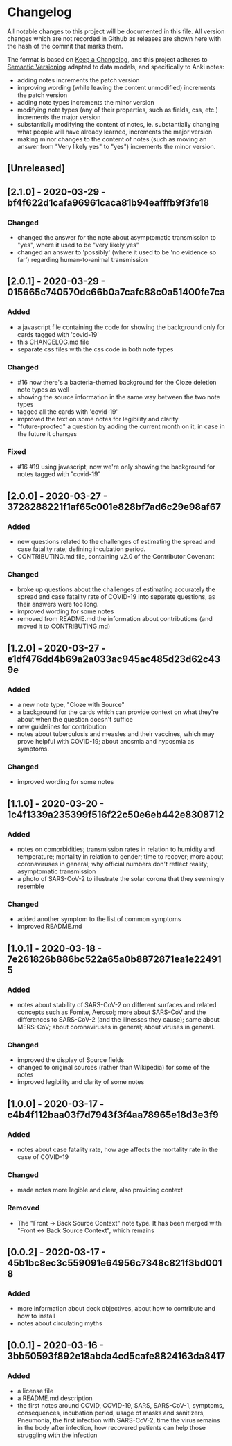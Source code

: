 # Changelog
All notable changes to this project will be documented in this file. All version changes which are not recorded in Github as releases are shown here with the hash of the commit that marks them.

The format is based on [Keep a Changelog](https://keepachangelog.com/en/1.0.0/),
and this project adheres to [Semantic Versioning](https://semver.org/spec/v2.0.0.html) adapted to data models, and specifically to Anki notes:
- adding notes increments the patch version
- improving wording (while leaving the content unmodified) increments the patch version
- adding note types increments the minor version
- modifying note types (any of their properties, such as fields, css, etc.) increments the major version
- substantially modifying the content of notes, ie. substantially changing what people will have already learned, increments the major version
- making minor changes to the content of notes (such as moving an answer from "Very likely yes" to "yes") increments the minor version.

## [Unreleased]

## [2.1.0] - 2020-03-29 - bf4f622d1cafa96961caca81b94eafffb9f3fe18
### Changed
- changed the answer for the note about asymptomatic transmission to "yes", where it used to be "very likely yes"
- changed an answer to 'possibly' (where it used to be 'no evidence so far') regarding human-to-animal transmission

## [2.0.1] - 2020-03-29 - 015665c740570dc66b0a7cafc88c0a51400fe7ca
### Added
- a javascript file containing the code for showing the background only for cards tagged with 'covid-19'
- this CHANGELOG.md file
- separate css files with the css code in both note types

### Changed
- #16 now there's a bacteria-themed background for the Cloze deletion note types as well
- showing the source information in the same way between the two note types
- tagged all the cards with 'covid-19'
- improved the text on some notes for legibility and clarity
- "future-proofed" a question by adding the current month on it, in case in the future it changes

### Fixed
- #16 #19 using javascript, now we're only showing the background for notes tagged with "covid-19"

## [2.0.0] - 2020-03-27 - 3728288221f1af65c001e828bf7ad6c29e98af67
### Added
- new questions related to the challenges of estimating the spread and case fatality rate; defining incubation period.
- CONTRIBUTING.md file, containing v2.0 of the Contributor Covenant

### Changed
- broke up questions about the challenges of estimating accurately the spread and case fatality rate of COVID-19 into separate questions, as their answers were too long.
- improved wording for some notes
- removed from README.md the information about contributions (and moved it to CONTRIBUTING.md)

## [1.2.0] - 2020-03-27 - e1df476dd4b69a2a033ac945ac485d23d62c439e
### Added
- a new note type, "Cloze with Source"
- a background for the cards which can provide context on what they're about when the question doesn't suffice
- new guidelines for contribution
- notes about tuberculosis and measles and their vaccines, which may prove helpful with COVID-19; about anosmia and hyposmia as symptoms.

### Changed
- improved wording for some notes

## [1.1.0] - 2020-03-20 - 1c4f1339a235399f516f22c50e6eb442e8308712
### Added
- notes on comorbidities; transmission rates in relation to humidity and temperature; mortality in relation to gender; time to recover; more about coronaviruses in general; why official numbers don't reflect reality; asymptomatic transmission
- a photo of SARS-CoV-2 to illustrate the solar corona that they seemingly resemble

### Changed
- added another symptom to the list of common symptoms
- improved README.md

## [1.0.1] - 2020-03-18 - 7e261826b886bc522a65a0b8872871ea1e224915
### Added
- notes about stability of SARS-CoV-2 on different surfaces and related concepts such as Fomite, Aerosol; more about SARS-CoV and the differences to SARS-CoV-2 (and the illnesses they cause); same about MERS-CoV; about coronaviruses in general; about viruses in general.

### Changed
- improved the display of Source fields
- changed to original sources (rather than Wikipedia) for some of the notes
- improved legibility and clarity of some notes

## [1.0.0] - 2020-03-17 - c4b4f112baa03f7d7943f3f4aa78965e18d3e3f9
### Added
- notes about case fatality rate, how age affects the mortality rate in the case of COVID-19

### Changed
- made notes more legible and clear, also providing context

### Removed
- The "Front -> Back Source Context" note type. It has been merged with "Front <-> Back Source Context", which remains


## [0.0.2] - 2020-03-17 - 45b1bc8ec3c559091e64956c7348c821f3bd0018
### Added
- more information about deck objectives, about how to contribute and how to install
- notes about circulating myths

## [0.0.1] - 2020-03-16 - 3bb50593f892e18abda4cd5cafe8824163da8417
### Added
- a license file
- a README.md description
- the first notes around COVID, COVID-19, SARS, SARS-CoV-1, symptoms, consequences, incubation period, usage of masks and sanitizers, Pneumonia, the first infection with SARS-CoV-2, time the virus remains in the body after infection, how recovered patients can help those struggling with the infection